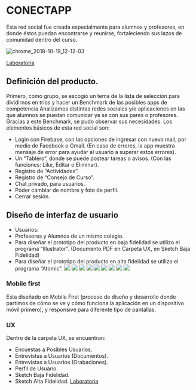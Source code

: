 # CONECTAPP 

Esta red social fue creada especialmente para  alumnos y profesores, en donde éstos puedan encontrarse y reunirse, fortaleciendo sus lazos de comunidad dentro del curso. 

![chrome_2018-10-19_12-12-03](https://user-images.githubusercontent.com/39093869/47227140-8387b980-d398-11e8-9325-91c034bb8048.png)

[Laboratoria](www.laboratoria.la)

## Definición del producto.
 Primero, como grupo, se escogió un tema de la lista de selección para  dividirnos en tríos y hacer un Benchmark  de las posibles apps de competencia Analizamos distintas redes sociales y/o aplicaciones en las que alumnos se puedan comunicar ya se con sus pares o profesores. Gracias a este Benchmark,  se pudo observar sus necesidades.
 Los elementos básicos de esta red social son:
 * Login con Firebase, con las opciones de ingresar con nuevo mail, por medio de Facebook o  Gmail. (En caso de errores,  la app muestra mensaje de error para ayudar al usuario a superar estos errores).
* Un “Tablero”, donde se puede postear tareas o avisos. (Con las funciones: Like, Editar o Eliminar).
* Registro de “Actividades”. 
* Registro de “Consejo de Curso”. 
* Chat privado, para usuarios. 
* Poder cambiar de nombre y foto de perfil. 
* Cerrar sesión.
 ## Diseño de interfaz de usuario
 * Usuarios: 
  * Profesores y Alumnos de un mismo colegio. 
 * Para diseñar el prototipo del producto en baja fidelidad se utilizo el programa “Illustrator”. (Documento PDF en Carpeta UX, en Sketch Baja Fidelidad)
 * Para diseñar el prototipo del producto en alta fidelidad se utilizo el programa “Atomic”.
![](https://imageshack.com/a/img921/1992/Dgh2Za.png)
![](https://imageshack.com/a/img924/6161/u5G0qj.png)
![](https://imageshack.com/a/img923/9071/1wghsf.png)
![](https://imageshack.com/a/img924/5968/Nl7qMj.png)
![](https://imageshack.com/a/img922/953/3o6NaS.png)
![](https://imageshack.com/a/img923/5476/2NGpM1.png)
![](https://imageshack.com/a/img924/2339/IIJckD.png)
![](https://imageshack.com/a/img924/3661/qv7Ao9.png)
![](https://imageshack.com/a/img924/7641/Lw8mgg.png)
 ### Mobile first
 Esta diseñado en Mobile First (proceso de diseño y desarrollo donde partimos de cómo se ve y cómo funciona la aplicación en un dispositivo móvil primero), y responsive para diferente tipo de pantallas. 
 ### UX
Dentro de la carpeta UX, se encuentran:
- Encuestas a Posibles Usuarios.
- Entrevistas a Usuarios (Documentos).
- Entrevistas a Usuarios (Grabaciones).
- Perfil de Usuario.
- Sketch Baja Fidelidad.
- Sketch Alta Fidelidad. 
[Laboratoria](www.laboratoria.la)
